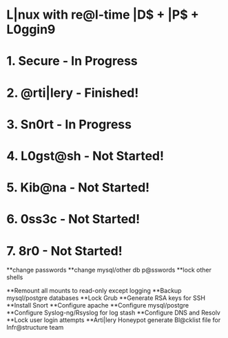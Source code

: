 # L|nux with re@l-time |D$ + |P$ + L0ggin9

# 1. Secure			  		- In Progress
# 2. @rti|lery 				- Finished!
# 3. Sn0rt  					- In Progress
# 4. L0gst@sh 				- Not Started!
# 5. Kib@na 					- Not Started!
# 6. 0ss3c  					- Not Started!
# 7. 8r0  				  	- Not Started!


**change passwords
**change mysql/other db p@sswords
**lock other shells

**Remount all mounts to read-only except logging
**Backup mysql/postgre databases
**Lock Grub
**Generate RSA keys for SSH
**Install Snort
**Configure apache
**Configure mysql/postgre
**Configure Syslog-ng/Rsyslog for log stash
**Configure DNS and Resolv
**Lock user login attempts
**Arti|lery Honeypot generate Bl@cklist file for Infr@structure team
